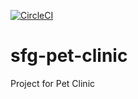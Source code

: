 [![CircleCI](https://circleci.com/gh/aloksohani/sfg-pet-clinic/tree/master.svg?style=svg&circle-token=905d10d2f6d600e75cde0e37f18298044f59a740)](https://circleci.com/gh/aloksohani/sfg-pet-clinic/tree/master)
# sfg-pet-clinic
Project for Pet Clinic

